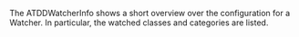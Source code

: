 The ATDDWatcherInfo shows a short overview over the configuration for a Watcher.
In particular, the watched classes and categories are listed.